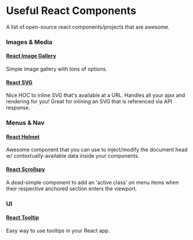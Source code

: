 # Useful React Components

A list of open-source react components/projects that are awesome.

### Images & Media

#### [React Image Gallery](https://www.npmjs.com/package/react-image-gallery)

Simple image gallery with tons of options.

#### [React SVG](https://www.npmjs.com/package/react-svg)

Nice HOC to inline SVG that's available at a URL. Handles all your ajax and rendering for you! Great for inlining an SVG that is referenced via API response.

### Menus & Nav

#### [React Helmet](https://www.npmjs.com/package/react-helmet)

Awesome component that you can use to inject/modify the document head w/ contextually-available data inside your components.

#### [React Scrollspy](https://www.npmjs.com/package/react-scrollspy)

A dead-simple component to add an 'active class' on menu items when their respective anchored section enters the viewport.

### UI

#### [React Tooltip](https://www.npmjs.com/package/react-tooltip)

Easy way to use tooltips in your React app.
